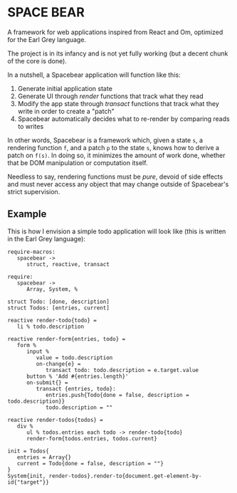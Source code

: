 
SPACE BEAR
==========

A framework for web applications inspired from React and Om, optimized
for the Earl Grey language.

The project is in its infancy and is not yet fully working (but a
decent chunk of the core is done).

In a nutshell, a Spacebear application will function like this:

1. Generate initial application state
2. Generate UI through *render* functions that track what they read
3. Modify the app state through *transact* functions that track what they write
   in order to create a "patch"
4. Spacebear automatically decides what to re-render by comparing
   reads to writes

In other words, Spacebear is a framework which, given a state `s`, a
rendering function `f`, and a patch `p` to the state `s`, knows how to
derive a patch on `f(s)`. In doing so, it minimizes the amount of work
done, whether that be DOM manipulation or computation itself.

Needless to say, rendering functions must be *pure*, devoid of side
effects and must never access any object that may change outside of
Spacebear's strict supervision.


Example
-------

This is how I envision a simple todo application will look like (this
is written in the Earl Grey language):

    require-macros:
       spacebear ->
          struct, reactive, transact
    
    require:
       spacebear ->
          Array, System, %
    
    struct Todo: [done, description]
    struct Todos: [entries, current]

    reactive render-todo{todo} =
       li % todo.description

    reactive render-form{entries, todo} =
       form %
          input %
             value = todo.description
             on-change{e} =
                transact todo: todo.description = e.target.value
          button % 'Add #{entries.length}'
          on-submit{} =
             transact {entries, todo}:
                entries.push{Todo{done = false, description = todo.description}}
                todo.description = ""
    
    reactive render-todos{todos} =
       div %
          ul % todos.entries each todo -> render-todo{todo}
          render-form{todos.entries, todos.current}
    
    init = Todos{
       entries = Array{}
       current = Todo{done = false, description = ""}
    }
    System{init, render-todos}.render-to{document.get-element-by-id{"target"}}




